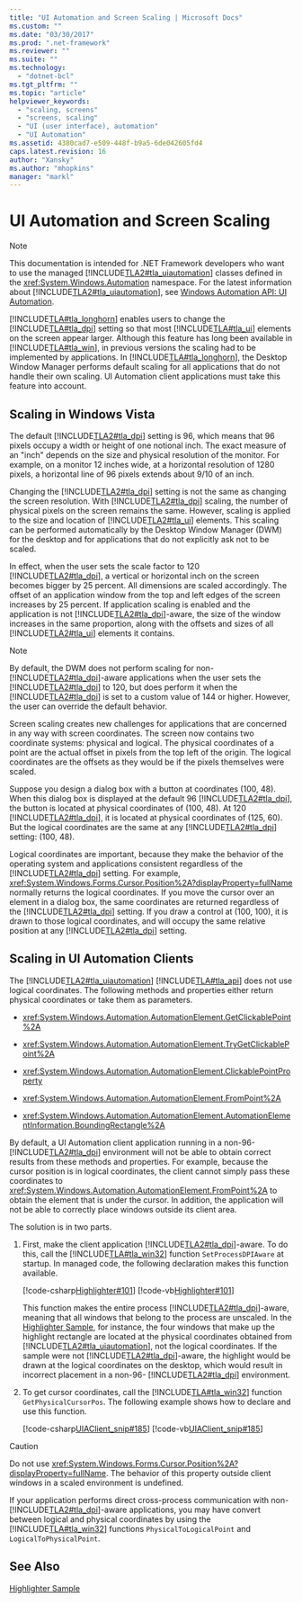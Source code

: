 ```yaml
---
title: "UI Automation and Screen Scaling | Microsoft Docs"
ms.custom: ""
ms.date: "03/30/2017"
ms.prod: ".net-framework"
ms.reviewer: ""
ms.suite: ""
ms.technology: 
  - "dotnet-bcl"
ms.tgt_pltfrm: ""
ms.topic: "article"
helpviewer_keywords: 
  - "scaling, screens"
  - "screens, scaling"
  - "UI (user interface), automation"
  - "UI Automation"
ms.assetid: 4380cad7-e509-448f-b9a5-6de042605fd4
caps.latest.revision: 16
author: "Xansky"
ms.author: "mhopkins"
manager: "markl"
---
```

# UI Automation and Screen Scaling
> [!NOTE]
>  This documentation is intended for .NET Framework developers who want to use the managed [!INCLUDE[TLA2#tla_uiautomation](../../../includes/tla2sharptla-uiautomation-md.md)] classes defined in the <xref:System.Windows.Automation> namespace. For the latest information about [!INCLUDE[TLA2#tla_uiautomation](../../../includes/tla2sharptla-uiautomation-md.md)], see [Windows Automation API: UI Automation](http://go.microsoft.com/fwlink/?LinkID=156746).  
  
 [!INCLUDE[TLA#tla_longhorn](../../../includes/tlasharptla-longhorn-md.md)] enables users to change the [!INCLUDE[TLA#tla_dpi](../../../includes/tlasharptla-dpi-md.md)] setting so that most [!INCLUDE[TLA#tla_ui](../../../includes/tlasharptla-ui-md.md)] elements on the screen appear larger. Although this feature has long been available in [!INCLUDE[TLA#tla_win](../../../includes/tlasharptla-win-md.md)], in previous versions the scaling had to be implemented by applications. In [!INCLUDE[TLA#tla_longhorn](../../../includes/tlasharptla-longhorn-md.md)], the Desktop Window Manager performs default scaling for all applications that do not handle their own scaling. UI Automation client applications must take this feature into account.  
  
<a name="Scaling_in_Windows_Vista"></a>   
## Scaling in Windows Vista  
 The default [!INCLUDE[TLA2#tla_dpi](../../../includes/tla2sharptla-dpi-md.md)] setting is 96, which means that 96 pixels occupy a width or height of one notional inch. The exact measure of an "inch" depends on the size and physical resolution of the monitor. For example, on a monitor 12 inches wide, at a horizontal resolution of 1280 pixels, a horizontal line of 96 pixels extends about 9/10 of an inch.  
  
 Changing the [!INCLUDE[TLA2#tla_dpi](../../../includes/tla2sharptla-dpi-md.md)] setting is not the same as changing the screen resolution. With [!INCLUDE[TLA2#tla_dpi](../../../includes/tla2sharptla-dpi-md.md)] scaling, the number of physical pixels on the screen remains the same. However, scaling is applied to the size and location of [!INCLUDE[TLA2#tla_ui](../../../includes/tla2sharptla-ui-md.md)] elements. This scaling can be performed automatically by the Desktop Window Manager (DWM) for the desktop and for applications that do not explicitly ask not to be scaled.  
  
 In effect, when the user sets the scale factor to 120 [!INCLUDE[TLA2#tla_dpi](../../../includes/tla2sharptla-dpi-md.md)], a vertical or horizontal inch on the screen becomes bigger by 25 percent. All dimensions are scaled accordingly. The offset of an application window from the top and left edges of the screen increases by 25 percent. If application scaling is enabled and the application is not [!INCLUDE[TLA2#tla_dpi](../../../includes/tla2sharptla-dpi-md.md)]-aware, the size of the window increases in the same proportion, along with the offsets and sizes of all [!INCLUDE[TLA2#tla_ui](../../../includes/tla2sharptla-ui-md.md)] elements it contains.  
  
> [!NOTE]
>  By default, the DWM does not perform scaling for non-[!INCLUDE[TLA2#tla_dpi](../../../includes/tla2sharptla-dpi-md.md)]-aware applications when the user sets the [!INCLUDE[TLA2#tla_dpi](../../../includes/tla2sharptla-dpi-md.md)] to 120, but does perform it when the [!INCLUDE[TLA2#tla_dpi](../../../includes/tla2sharptla-dpi-md.md)] is set to a custom value of 144 or higher. However, the user can override the default behavior.  
  
 Screen scaling creates new challenges for applications that are concerned in any way with screen coordinates. The screen now contains two coordinate systems: physical and logical. The physical coordinates of a point are the actual offset in pixels from the top left of the origin. The logical coordinates are the offsets as they would be if the pixels themselves were scaled.  
  
 Suppose you design a dialog box with a button at coordinates (100, 48). When this dialog box is displayed at the default 96 [!INCLUDE[TLA2#tla_dpi](../../../includes/tla2sharptla-dpi-md.md)], the button is located at physical coordinates of (100, 48). At 120 [!INCLUDE[TLA2#tla_dpi](../../../includes/tla2sharptla-dpi-md.md)], it is located at physical coordinates of (125, 60). But the logical coordinates are the same at any [!INCLUDE[TLA2#tla_dpi](../../../includes/tla2sharptla-dpi-md.md)] setting: (100, 48).  
  
 Logical coordinates are important, because they make the behavior of the operating system and applications consistent regardless of the [!INCLUDE[TLA2#tla_dpi](../../../includes/tla2sharptla-dpi-md.md)] setting. For example, <xref:System.Windows.Forms.Cursor.Position%2A?displayProperty=fullName> normally returns the logical coordinates. If you move the cursor over an element in a dialog box, the same coordinates are returned regardless of the [!INCLUDE[TLA2#tla_dpi](../../../includes/tla2sharptla-dpi-md.md)] setting. If you draw a control at (100, 100), it is drawn to those logical coordinates, and will occupy the same relative position at any [!INCLUDE[TLA2#tla_dpi](../../../includes/tla2sharptla-dpi-md.md)] setting.  
  
<a name="Scaling_in_UI_Automation_Clients"></a>   
## Scaling in UI Automation Clients  
 The [!INCLUDE[TLA2#tla_uiautomation](../../../includes/tla2sharptla-uiautomation-md.md)] [!INCLUDE[TLA#tla_api](../../../includes/tlasharptla-api-md.md)] does not use logical coordinates. The following methods and properties either return physical coordinates or take them as parameters.  
  
-   <xref:System.Windows.Automation.AutomationElement.GetClickablePoint%2A>  
  
-   <xref:System.Windows.Automation.AutomationElement.TryGetClickablePoint%2A>  
  
-   <xref:System.Windows.Automation.AutomationElement.ClickablePointProperty>  
  
-   <xref:System.Windows.Automation.AutomationElement.FromPoint%2A>  
  
-   <xref:System.Windows.Automation.AutomationElement.AutomationElementInformation.BoundingRectangle%2A>  
  
 By default, a UI Automation client application running in a non-96- [!INCLUDE[TLA2#tla_dpi](../../../includes/tla2sharptla-dpi-md.md)] environment will not be able to obtain correct results from these methods and properties. For example, because the cursor position is in logical coordinates, the client cannot simply pass these coordinates to <xref:System.Windows.Automation.AutomationElement.FromPoint%2A> to obtain the element that is under the cursor. In addition, the application will not be able to correctly place windows outside its client area.  
  
 The solution is in two parts.  
  
1.  First, make the client application [!INCLUDE[TLA2#tla_dpi](../../../includes/tla2sharptla-dpi-md.md)]-aware. To do this, call the [!INCLUDE[TLA#tla_win32](../../../includes/tlasharptla-win32-md.md)] function `SetProcessDPIAware` at startup. In managed code, the following declaration makes this function available.  
  
     [!code-csharp[Highlighter#101](../../../samples/snippets/csharp/VS_Snippets_Wpf/Highlighter/CSharp/NativeMethods.cs#101)]
     [!code-vb[Highlighter#101](../../../samples/snippets/visualbasic/VS_Snippets_Wpf/Highlighter/VisualBasic/NativeMethods.vb#101)]  
  
     This function makes the entire process [!INCLUDE[TLA2#tla_dpi](../../../includes/tla2sharptla-dpi-md.md)]-aware, meaning that all windows that belong to the process are unscaled. In the [Highlighter Sample](http://msdn.microsoft.com/en-us/19ba4577-753e-4efd-92cc-c02ee67c1b69), for instance, the four windows that make up the highlight rectangle are located at the physical coordinates obtained from [!INCLUDE[TLA2#tla_uiautomation](../../../includes/tla2sharptla-uiautomation-md.md)], not the logical coordinates. If the sample were not [!INCLUDE[TLA2#tla_dpi](../../../includes/tla2sharptla-dpi-md.md)]-aware, the highlight would be drawn at the logical coordinates on the desktop, which would result in incorrect placement in a non-96- [!INCLUDE[TLA2#tla_dpi](../../../includes/tla2sharptla-dpi-md.md)] environment.  
  
2.  To get cursor coordinates, call the [!INCLUDE[TLA#tla_win32](../../../includes/tlasharptla-win32-md.md)] function `GetPhysicalCursorPos`. The following example shows how to declare and use this function.  
  
     [!code-csharp[UIAClient_snip#185](../../../samples/snippets/csharp/VS_Snippets_Wpf/UIAClient_snip/CSharp/ClientForm.cs#185)]
     [!code-vb[UIAClient_snip#185](../../../samples/snippets/visualbasic/VS_Snippets_Wpf/UIAClient_snip/VisualBasic/ClientForm.vb#185)]  
  
> [!CAUTION]
>  Do not use <xref:System.Windows.Forms.Cursor.Position%2A?displayProperty=fullName>. The behavior of this property outside client windows in a scaled environment is undefined.  
  
 If your application performs direct cross-process communication with non- [!INCLUDE[TLA2#tla_dpi](../../../includes/tla2sharptla-dpi-md.md)]-aware applications, you may have convert between logical and physical coordinates by using the [!INCLUDE[TLA#tla_win32](../../../includes/tlasharptla-win32-md.md)] functions `PhysicalToLogicalPoint` and `LogicalToPhysicalPoint`.  
  
## See Also  
 [Highlighter Sample](http://msdn.microsoft.com/en-us/19ba4577-753e-4efd-92cc-c02ee67c1b69)